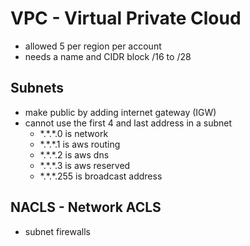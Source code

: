 # VPC - Virtual Private Cloud

- allowed 5 per region per account
- needs a name and CIDR block /16 to /28

## Subnets

- make public by adding internet gateway (IGW)
- cannot use the first 4 and last address in a subnet
  - \*.\*.\*.0 is network
  - \*.\*.\*.1 is aws routing
  - \*.\*.\*.2 is aws dns
  - \*.\*.\*.3 is aws reserved
  - \*.\*.\*.255 is broadcast address

## NACLS - Network ACLS

- subnet firewalls

